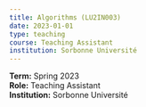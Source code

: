 ```yaml
---
title: Algorithms (LU2IN003)
date: 2023-01-01
type: teaching
course: Teaching Assistant
institution: Sorbonne Université
---
```


**Term:** Spring 2023  
**Role:** Teaching Assistant  
**Institution:** Sorbonne Université